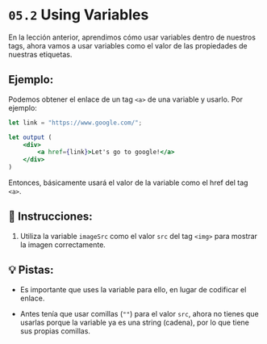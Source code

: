 # `05.2` Using Variables

En la lección anterior, aprendimos cómo usar variables dentro de nuestros tags, ahora vamos a usar variables como el valor de las propiedades de nuestras etiquetas.

## Ejemplo:

Podemos obtener el enlace de un tag `<a>` de una variable y usarlo. Por ejemplo:

```jsx
let link = "https://www.google.com/";

let output (
    <div>
        <a href={link}>Let's go to google!</a>
    </div>
)
```

Entonces, básicamente usará el valor de la variable como el href del tag `<a>`.

## 📝 Instrucciones:

1. Utiliza la variable `imageSrc` como el valor `src` del tag `<img>` para mostrar la imagen correctamente.

## 💡 Pistas:

+ Es importante que uses la variable para ello, en lugar de codificar el enlace.

+ Antes tenía que usar comillas (`""`) para el valor `src`, ahora no tienes que usarlas porque la variable ya es una string (cadena), por lo que tiene sus propias comillas.